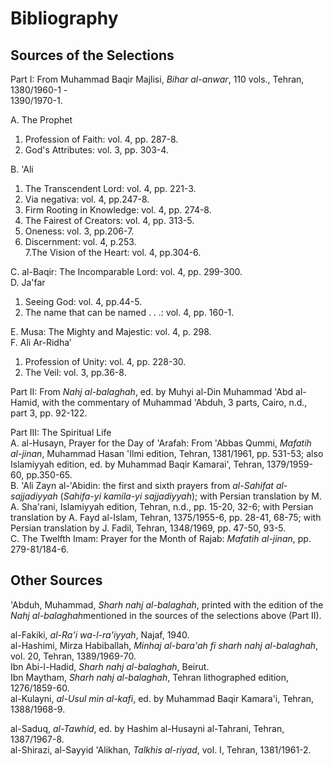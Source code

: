 Bibliography
============

Sources of the Selections
-------------------------

Part I: From Muhammad Baqir Majlisi, *Bihar al-anwar*, 110 vols.,
Tehran, 1380/1960-1 -  
 1390/1970-1.

A. The Prophet  
 1. Profession of Faith: vol. 4, pp. 287-8.  
 2. God's Attributes: vol. 3, pp. 303-4.

B. 'Ali  
 1. The Transcendent Lord: vol. 4, pp. 221-3.  
 2. Via negativa: vol. 4, pp.247-8.  
 3. Firm Rooting in Knowledge: vol. 4, pp. 274-8.  
 4. The Fairest of Creators: vol. 4, pp. 313-5.  
 5. Oneness: vol. 3, pp.206-7.  
 6. Discernment: vol. 4, p.253.  
 7.The Vision of the Heart: vol. 4, pp.304-6.

C. al-Baqir: The Incomparable Lord: vol. 4, pp. 299-300.  
 D. Ja'far  
 1. Seeing God: vol. 4, pp.44-5.  
 2. The name that can be named . . .: vol. 4, pp. 160-1.

E. Musa: The Mighty and Majestic: vol. 4, p. 298.  
 F. Ali Ar-Ridha’  
 1. Profession of Unity: vol. 4, pp. 228-30.  
 2. The Veil: vol. 3, pp.36-8.

Part II: From *Nahj al-balaghah*, ed. by Muhyi al-Din Muhammad 'Abd
al-Hamid, with the commentary of Muhammad 'Abduh, 3 parts, Cairo, n.d.,
part 3, pp. 92-122.

Part III: The Spiritual Life  
 A. al-Husayn, Prayer for the Day of 'Arafah: From 'Abbas Qummi,
*Mafatih al-jinan*, Muhammad Hasan 'Ilmi edition, Tehran, 1381/1961, pp.
531-53; also Islamiyyah edition, ed. by Muhammad Baqir Kamarai', Tehran,
1379/1959-60, pp.350-65.  
 B. 'Ali Zayn al-'Abidin: the first and sixth prayers from *al-Sahifat
al-sajjadiyyah* (*Sahifa-yi kamila-yi sajjadiyyah*); with Persian
translation by M. A. Sha'rani, Islamiyyah edition, Tehran, n.d., pp.
15-20, 32-6; with Persian translation by A. Fayd al-Islam, Tehran,
1375/1955-6, pp. 28-41, 68-75; with Persian translation by J. Fadil,
Tehran, 1348/1969, pp. 47-50, 93-5.  
 C. The Twelfth Imam: Prayer for the Month of Rajab: *Mafatih al-jinan*,
pp. 279-81/184-6.

Other Sources
-------------

'Abduh, Muhammad, *Sharh nahj al-balaghah*, printed with the edition of
the *Nahj al-balaghah*mentioned in the sources of the selections above
(Part II).

al-Fakiki, *al-Ra'i wa-l-ra'iyyah*, Najaf, 1940.  
 al-Hashimi, Mirza Habiballah, *Minhaj al-bara'ah fi sharh nahj
al-balaghah*, vol. 20, Tehran, 1389/1969-70.  
 Ibn Abi-l-Hadid, *Sharh nahj al-balaghah*, Beirut.  
 Ibn Maytham, *Sharh nahj al-balaghah*, Tehran lithographed edition,
1276/1859-60.  
 al-Kulayni, *al-Usul min al-kafi*, ed. by Muhammad Baqir Kamara'i,
Tehran, 1388/1968-9.

al-Saduq, *al-Tawhid*, ed. by Hashim al-Husayni al-Tahrani, Tehran,
1387/1967-8.  
 al-Shirazi, al-Sayyid 'Alikhan, *Talkhis al-riyad*, vol. I, Tehran,
1381/1961-2.


